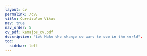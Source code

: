 ```yaml
---
layout: cv
permalink: /cv/
title: Curriculum Vitae
nav: true
nav_order: 5
cv_pdf: kemajou_cv.pdf
description: "Let Make the change we want to see in the world".
toc:
  sidebar: left
---
```

